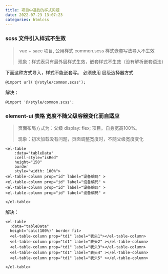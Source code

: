 ```yaml
---
title: 项目中遇到的样式问题
date: 2022-07-23 13:07:23
categories: htmlcss
---
```




### scss 文件引入样式不生效

> ​	vue + sacc 项目, 公用样式 common.scss 样式嵌套写法导入不生效
>
> 现象：样式表只有最外层样式生效，嵌套样式不生效（没有解析嵌套语法）

下面这种方式导入，样式不能嵌套写。 必须使用 层级选择器方式

```
@import url('@/style/common.scss');
```

解决：

```
@import '@/style/common.scss';
```

<!--more-->

### element-ui 表格 宽度不随父级容器变化而自适应

> 页面布局方式为：父级 display: flex; 项目。自身宽高100%。
>
> 现象：初次加载没有问题，页面调整宽度时，不随父级宽度变化

```vue
<el-table
    :data="tableData"
    :cell-style="isRed"
    height="150"
    border
    style="width: 100%">
<el-table-column prop="id" label="设备编码" >
<el-table-column prop="id" label="设备编码" >
<el-table-column prop="id" label="设备编码" >
<el-table-column prop="id" label="设备编码" >

</el-table>
```

解决：

```vue
<el-table
  :data="tableData"
  height='calc(100%)' border fit>
  <el-table-column prop="td1" label="表头1"></el-table-column>
  <el-table-column prop="td1" label="表头2" ></el-table-column>
  <el-table-column prop="td1" label="表头3"></el-table-column>
  <el-table-column prop="td1" label="表头4" ></el-table-column>
  <el-table-column prop="td1" label="表头5" ></el-table-column>

</el-table>
```

